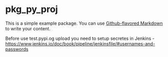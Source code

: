 # pkg_py_proj

This is a simple example package. You can use
[Github-flavored Markdown](https://guides.github.com/features/mastering-markdown/)
to write your content.

Before use test.pypi.og upload you need to setup secretes in Jenkins - https://www.jenkins.io/doc/book/pipeline/jenkinsfile/#usernames-and-passwords
